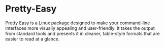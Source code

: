# Pretty-Easy
Pretty Easy is a Linux package designed to make your command-line interfaces more visually appealing and user-friendly. It takes the output from standard tools and presents it in cleaner, table-style formats that are easier to read at a glance.
